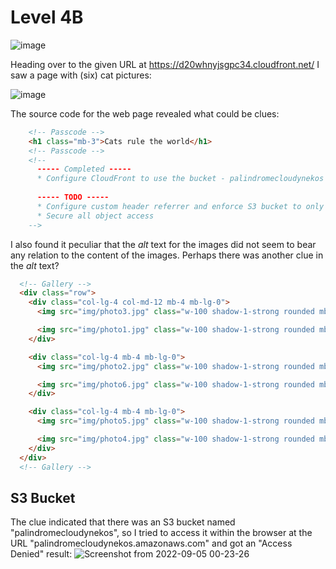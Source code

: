# Level 4B

![image](https://user-images.githubusercontent.com/82754379/188318980-32cbdff8-6a92-4a03-8d34-ff9fd8a4d0d7.png)

Heading over to the given URL at https://d20whnyjsgpc34.cloudfront.net/ I saw a page with (six) cat pictures:

![image](https://user-images.githubusercontent.com/82754379/188319697-22cd6b07-2594-4812-a149-74ed2375fe5d.png)


The source code for the web page revealed what could be clues:
```html
    <!-- Passcode -->
    <h1 class="mb-3">Cats rule the world</h1>
    <!-- Passcode -->
    <!-- 
      ----- Completed -----
      * Configure CloudFront to use the bucket - palindromecloudynekos as the origin
      
      ----- TODO -----
      * Configure custom header referrer and enforce S3 bucket to only accept that particular header
      * Secure all object access
    -->
```

I also found it peculiar that the *alt* text for the images did not seem to bear any relation to the content of the images.
Perhaps there was another clue in the *alt* text?
```html
  <!-- Gallery -->
  <div class="row">
    <div class="col-lg-4 col-md-12 mb-4 mb-lg-0">
      <img src="img/photo3.jpg" class="w-100 shadow-1-strong rounded mb-4" alt="Boat on Calm Water" />

      <img src="img/photo1.jpg" class="w-100 shadow-1-strong rounded mb-4" alt="Wintry Mountain Landscape" />
    </div>

    <div class="col-lg-4 mb-4 mb-lg-0">
      <img src="img/photo2.jpg" class="w-100 shadow-1-strong rounded mb-4" alt="Mountains in the Clouds" />

      <img src="img/photo6.jpg" class="w-100 shadow-1-strong rounded mb-4" alt="Boat on Calm Water" />
    </div>

    <div class="col-lg-4 mb-4 mb-lg-0">
      <img src="img/photo5.jpg" class="w-100 shadow-1-strong rounded mb-4" alt="Waves at Sea" />

      <img src="img/photo4.jpg" class="w-100 shadow-1-strong rounded mb-4" alt="Yosemite National Park" />
    </div>
  </div>
  <!-- Gallery -->
```
## S3 Bucket

The clue indicated that there was an S3 bucket named "palindromecloudynekos", so I tried to access it within the browser at the URL "palindromecloudynekos.amazonaws.com" and got an "Access Denied" result:
![Screenshot from 2022-09-05 00-23-26](https://user-images.githubusercontent.com/82754379/188323431-f0a06d2a-65de-45fc-9232-a8447d61cd75.png)

